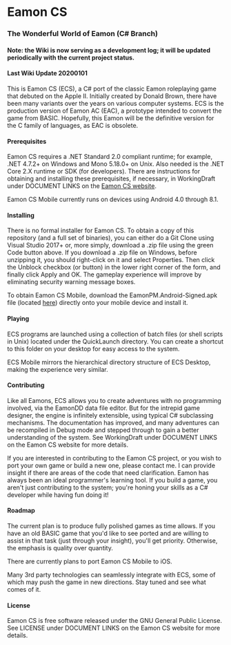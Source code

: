 # Eamon CS
### The Wonderful World of Eamon (C# Branch)

#### Note: the Wiki is now serving as a development log; it will be updated periodically with the current project status.

#### Last Wiki Update 20200101

This is Eamon CS (ECS), a C# port of the classic Eamon roleplaying game that debuted on the Apple II.  Initially created by Donald Brown, there have been many variants over the years on various computer systems.  ECS is the production version of Eamon AC (EAC), a prototype intended to convert the game from BASIC.  Hopefully, this Eamon will be the definitive version for the C family of languages, as EAC is obsolete.

#### Prerequisites

Eamon CS requires a .NET Standard 2.0 compliant runtime; for example, .NET 4.7.2+ on Windows and Mono 5.18.0+ on Unix.  Also needed is the .NET Core 2.X runtime or SDK (for developers).  There are instructions for obtaining and installing these prerequisites, if necessary, in WorkingDraft under DOCUMENT LINKS on the [Eamon CS website](https://firstmethod.github.io).

Eamon CS Mobile currently runs on devices using Android 4.0 through 8.1.

#### Installing

There is no formal installer for Eamon CS.  To obtain a copy of this repository (and a full set of binaries), you can either do a Git Clone using Visual Studio 2017+ or, more simply, download a .zip file using the green Code button above.  If you download a .zip file on Windows, before unzipping it, you should right-click on it and select Properties.  Then click the Unblock checkbox (or button) in the lower right corner of the form, and finally click Apply and OK.  The gameplay experience will improve by eliminating security warning message boxes.

To obtain Eamon CS Mobile, download the EamonPM.Android-Signed.apk file (located [here](https://github.com/firstmethod/Eamon-CS-Misc/tree/master/System/Bin)) directly onto your mobile device and install it.

#### Playing

ECS programs are launched using a collection of batch files (or shell scripts in Unix) located under the QuickLaunch directory.  You can create a shortcut to this folder on your desktop for easy access to the system.

ECS Mobile mirrors the hierarchical directory structure of ECS Desktop, making the experience very similar.

#### Contributing

Like all Eamons, ECS allows you to create adventures with no programming involved, via the EamonDD data file editor.  But for the intrepid game designer, the engine is infinitely extensible, using typical C# subclassing mechanisms.  The documentation has improved, and many adventures can be recompiled in Debug mode and stepped through to gain a better understanding of the system.  See WorkingDraft under DOCUMENT LINKS on the Eamon CS website for more details.

If you are interested in contributing to the Eamon CS project, or you wish to port your own game or build a new one, please contact me.  I can provide insight if there are areas of the code that need clarification.  Eamon has always been an ideal programmer's learning tool.  If you build a game, you aren't just contributing to the system; you're honing your skills as a C# developer while having fun doing it!

#### Roadmap

The current plan is to produce fully polished games as time allows.  If you have an old BASIC game that you'd like to see ported and are willing to assist in that task (just through your insight), you'll get priority.  Otherwise, the emphasis is quality over quantity.

There are currently plans to port Eamon CS Mobile to iOS.

Many 3rd party technologies can seamlessly integrate with ECS, some of which may push the game in new directions.  Stay tuned and see what comes of it.

#### License

Eamon CS is free software released under the GNU General Public License.  See LICENSE under DOCUMENT LINKS on the Eamon CS website for more details.

